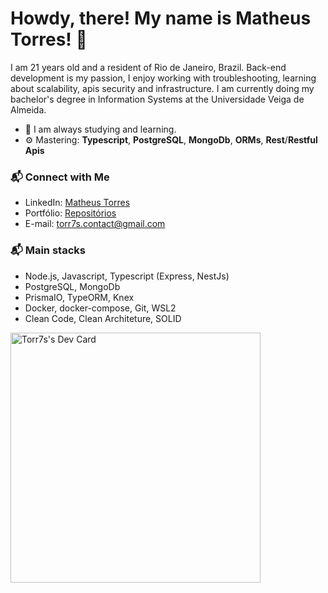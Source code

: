 # Howdy, there! My name is Matheus Torres! 👋

I am 21 years old and a resident of Rio de Janeiro, Brazil. Back-end development is my passion, I enjoy working with troubleshooting, learning about scalability, apis security and infrastructure. I am currently doing my bachelor's degree in Information Systems at the Universidade Veiga de Almeida. 

- 🌱 I am always studying and learning.
- ⚙️ Mastering: **Typescript**, **PostgreSQL**, **MongoDb**, **ORMs**, **Rest**/**Restful Apis**



### 📬 Connect with Me
- LinkedIn: [Matheus Torres][linkedin]
- Portfólio: [Repositórios][portfolio]
- E-mail: torr7s.contact@gmail.com



### 📬 Main stacks
- Node.js, Javascript, Typescript (Express, NestJs)
- PostgreSQL, MongoDb
- PrismaIO, TypeORM, Knex
- Docker, docker-compose, Git, WSL2
- Clean Code, Clean Architeture, SOLID

[linkedin]: https://www.linkedin.com/in/matheus-torres-386b351a2/
[portfolio]: https://github.com/Torr7s?tab=repositories

<a href="https://app.daily.dev/DailyDevTips"><img src="https://github.com/Torr7s/Torr7s/blob/main/devcard.svg" width="400" alt="Torr7s's Dev Card"/></a>
